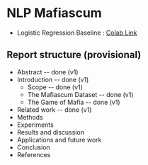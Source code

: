 # NLP Mafiascum

- Logistic Regression Baseline : [Colab Link](https://colab.research.google.com/drive/1txnLTaGDHw_qMpieUdDfsX0gbniFgXkv)

## Report structure (provisional)

* Abstract -- done (v1)
* Introduction -- done (v1)
  * Scope -- done (v1)
  * The Mafiascum Dataset -- done (v1)
  * The Game of Mafia -- done (v1)
* Related work -- done (v1)
* Methods
* Experiments
* Results and discussion
* Applications and future work
* Conclusion
* References
